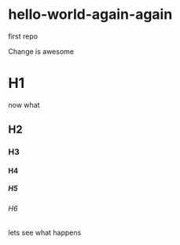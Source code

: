 # hello-world-again-again
first repo

Change is awesome
# H1 
now
what
## H2
### H3
#### H4
##### H5
###### H6

lets see what happens

